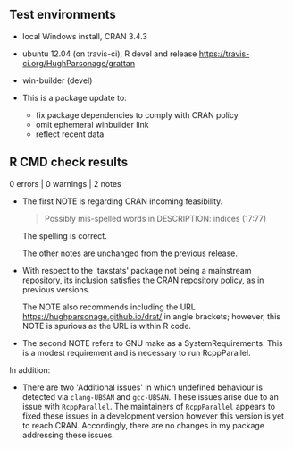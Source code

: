 ## Test environments
* local Windows install, CRAN 3.4.3
* ubuntu 12.04 (on travis-ci), R devel and release <https://travis-ci.org/HughParsonage/grattan>
* win-builder (devel)

* This is a package update to:
  - fix package dependencies to comply with CRAN policy
  - omit ephemeral winbuilder link
  - reflect recent data

## R CMD check results

0 errors | 0 warnings | 2 notes

* The first NOTE is regarding CRAN incoming feasibility. 

  > Possibly mis-spelled words in DESCRIPTION:
  >   indices (17:77)
  
  The spelling is correct.
  
  The other notes are unchanged from the previous release.

* With respect to the 'taxstats' package not being a mainstream repository, its inclusion satisfies the CRAN    repository policy, as in previous versions.
  
  The NOTE also recommends including the URL <https://hughparsonage.github.io/drat/> in angle brackets;
  however, this NOTE is spurious as the URL is within R code.
  
* The second NOTE refers to GNU make as a SystemRequirements. 
  This is a modest requirement and is necessary to run RcppParallel.
  
In addition:

* There are two 'Additional issues' in which undefined behaviour is detected via `clang-UBSAN` and `gcc-UBSAN`. 
  These issues arise due to an issue with `RcppParallel`. 
  The maintainers of `RcppParallel` appears to fixed these issues in a development version 
  however this version is yet to reach CRAN.
  Accordingly, there are no changes in my package addressing these issues. 


